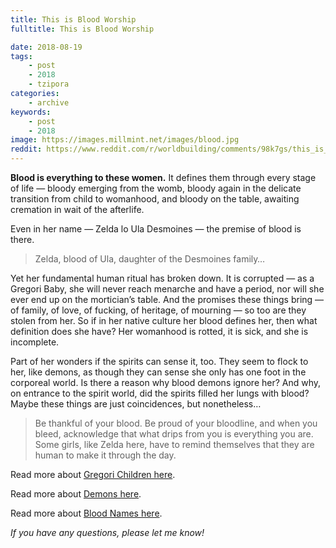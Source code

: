 ```yaml
---
title: This is Blood Worship
fulltitle: This is Blood Worship

date: 2018-08-19
tags:
    - post
    - 2018
    - tzipora
categories:
    - archive
keywords:
    - post
    - 2018
image: https://images.millmint.net/images/blood.jpg
reddit: https://www.reddit.com/r/worldbuilding/comments/98k7gs/this_is_blood_worship/
---
```


**Blood is everything to these women.** It defines them through every stage of life  —  bloody emerging from the womb, bloody again in the delicate transition from child to womanhood, and bloody on the table, awaiting cremation in wait of the afterlife.

Even in her name  —  Zelda lo Ula Desmoines  —  the premise of blood is there.

>Zelda, blood of Ula, daughter of the Desmoines family…

Yet her fundamental human ritual has broken down. It is corrupted —  as a Gregori Baby, she will never reach menarche and have a period, nor will she ever end up on the mortician’s table. And the promises these things bring  —  of family, of love, of fucking, of heritage, of mourning  —  so too are they stolen from her. So if in her native culture her blood defines her, then what definition does she have? Her womanhood is rotted, it is sick, and she is incomplete.

Part of her wonders if the spirits can sense it, too. They seem to flock to her, like demons, as though they can sense she only has one foot in the corporeal world. Is there a reason why blood demons ignore her? And why, on entrance to the spirit world, did the spirits filled her lungs with blood? Maybe these things are just coincidences, but nonetheless…

>Be thankful of your blood. Be proud of your bloodline, and when you bleed, acknowledge that what drips from you is everything you are. Some girls, like Zelda here, have to remind themselves that they are human to make it through the day.

Read more about [Gregori Children here](https://www.reddit.com/r/worldbuilding/comments/93p31c/announcing_the_princess_of_the_earth/).

Read more about [Demons here](https://www.reddit.com/r/worldbuilding/comments/97sckc/old_dead_demons_still_wander_the_countryside/).

Read more about [Blood Names here](https://www.reddit.com/r/worldbuilding/comments/8r03tc/blood_names/).

*If you have any questions, please let me know!*
